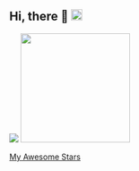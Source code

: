 ## Hi, there 🥳 <img height="20" src="https://visitor-badge.glitch.me/badge?page_id=keidarcy">


<div class="half">
  <a href="https://github.com/keidarcy"><img src="https://github-readme-stats.vercel.app/api?username=keidarcy&theme=tokyonight&count_private=true&show_icons=true"></img></a>
  <a href="https://github.com/keidarcy"><img src="https://i.giphy.com/media/oFI7FttD0iC8V2Iqmy/giphy.webp" height="195"></img></a>
</div>

[My Awesome Stars](AWESOME-STARS.md)
